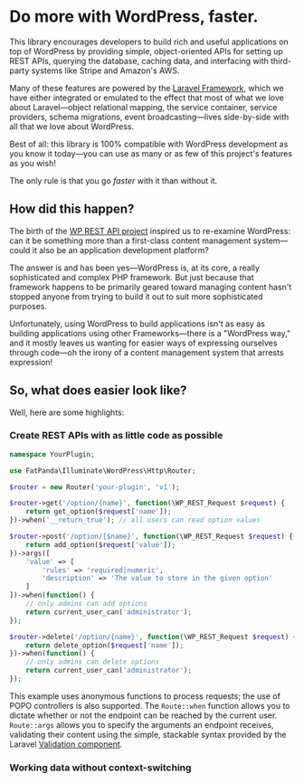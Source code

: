 # Do more with WordPress, faster.

This library encourages developers to build rich and useful applications
on top of WordPress by providing simple, object-oriented APIs for setting
up REST APIs, querying the database, caching data, and interfacing with 
third-party systems like Stripe and Amazon's AWS.

Many of these features are powered by the [Laravel Framework](https://laravel.com/docs/5.3), 
which we have either integrated or emulated to the effect that most of 
what we love about Laravel—object relational mapping, the service container,
service providers, schema migrations, event broadcasting—lives side-by-side
with all that we love about WordPress.

Best of all: this library is 100% compatible with WordPress development
as you know it today—you can use as many or as few of this project's features
as you wish!

The only rule is that you go *faster* with it than without it.

## How did this happen?

The birth of the [WP REST API project](http://v2.wp-api.org/) inspired us
to re-examine WordPress: can it be something more than a first-class content 
management system—could it also be an application development platform? 

The answer is and has been yes—WordPress is, at its core, a really
sophisticated and complex PHP framework. But just because that framework 
happens to be primarily geared toward managing content hasn't stopped anyone from 
trying to build it out to suit more sophisticated purposes.

Unfortunately, using WordPress to build applications isn't as easy as 
building applications using other Frameworks—there is a "WordPress way," 
and it mostly leaves us wanting for easier ways of expressing ourselves
through code—oh the irony of a content management system that arrests expression!

## So, what does easier look like?

Well, here are some highlights:

### Create REST APIs with as little code as possible

```php
namespace YourPlugin;

use FatPanda\Illuminate\WordPress\Http\Router;

$router = new Router('your-plugin', 'v1');

$router->get('/option/{name}', function(\WP_REST_Request $request) {
	return get_option($request['name']);
})->when('__return_true'); // all users can read option values

$router->post('/option/{$name}', function(\WP_REST_Request $request) {
	return add_option($request['value']);
})->args([
	'value' => [ 
		'rules' => 'required|numeric', 
		'description' => 'The value to store in the given option' 
	]	
])->when(function() {
	// only admins can add options
	return current_user_can('administrator');
});

$router->delete('/option/{name}', function(\WP_REST_Request $request) {
	return delete_option($request['name']);
})->when(function() {
	// only admins can delete options
	return current_user_can('administrator');
});
```

This example uses anonymous functions to process requests; the use
of POPO controllers is also supported. The `Route::when` function
allows you to dictate whether or not the endpoint can be reached by
the current user. `Route::args` allows you to specify the arguments
an endpoint receives, validating their content using the simple,
stackable syntax provided by the Laravel [Validation component](https://laravel.com/docs/5.3/validation).

### Working data without context-switching
